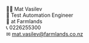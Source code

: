 🙍‍♂️ Mat Vasilev <br>
💼 Test Automation Engineer <br>
🏢 at Farmlands <br>
📞 0226255300 <br>
✉ mat.vasilev@farmlands.co.nz <br>
